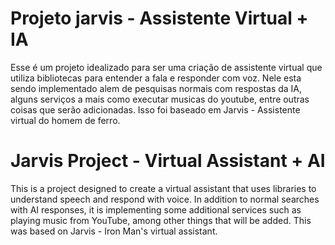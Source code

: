 
# Projeto jarvis - Assistente Virtual + IA

Esse é um projeto idealizado para ser uma criação de assistente virtual que utiliza bibliotecas para entender a fala e responder com voz. Nele esta sendo implementado alem de pesquisas normais com respostas da IA, alguns serviços a mais como executar musicas do youtube, entre outras coisas que serão adicionadas. 
Isso foi baseado em Jarvis - Assistente virtual do homem de ferro.

# Jarvis Project - Virtual Assistant + AI

This is a project designed to create a virtual assistant that uses libraries to understand speech and respond with voice. In addition to normal searches with AI responses, it is implementing some additional services such as playing music from YouTube, among other things that will be added.
This was based on Jarvis - Iron Man's virtual assistant.

